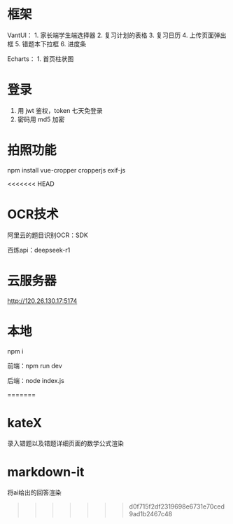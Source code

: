 # 框架
VantUI：
    1. 家长端学生端选择器
    2. 复习计划的表格
    3. 复习日历
    4. 上传页面弹出框
    5. 错题本下拉框
    6. 进度条

Echarts：
    1. 首页柱状图
    

# 登录
1. 用 jwt 鉴权，token 七天免登录
2. 密码用 md5 加密

# 拍照功能
npm install vue-cropper cropperjs exif-js

<<<<<<< HEAD
# OCR技术

阿里云的题目识别OCR：SDK

百炼api：deepseek-r1

# 云服务器

http://120.26.130.17:5174



# 本地

npm i

前端：npm run dev

后端：node index.js

=======
# kateX
录入错题以及错题详细页面的数学公式渲染

# markdown-it
将ai给出的回答渲染
>>>>>>> d0f715f2df2319698e6731e70ced9ad1b2467c48

